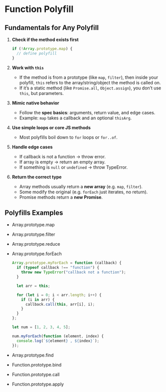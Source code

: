 # Function Polyfill

## Fundamentals for Any Polyfill

1. **Check if the method exists first**

   ```js
   if (!Array.prototype.map) {
     // define polyfill
   }
   ```

2. **Work with `this`**

   - If the method is from a prototype (like `map`, `filter`), then inside your polyfill, `this` refers to the array/string/object the method is called on.
   - If it’s a static method (like `Promise.all`, `Object.assign`), you don’t use `this`, but parameters.

3. **Mimic native behavior**

   - Follow the **spec basics**: arguments, return value, and edge cases.
   - Example: `map` takes a callback and an optional `thisArg`.

4. **Use simple loops or core JS methods**

   - Most polyfills boil down to `for` loops or `for..of`.

5. **Handle edge cases**

   - If callback is not a function → throw error.
   - If array is empty → return an empty array.
   - If something is `null` or `undefined` → throw TypeError.

6. **Return the correct type**

   - Array methods usually return a **new array** (e.g. `map`, `filter`).
   - Some modify the original (e.g. `forEach` just iterates, no return).
   - Promise methods return a **new Promise**.

## Polyfills Examples

- Array.prototype.map
- Array.prototype.filter
- Array.prototype.reduce
- Array.prototype.forEach

  ```js
  Array.prototype.myForEach = function (callback) {
    if (typeof callback !== "function") {
      throw new TypeError("callback not a function");
    }

    let arr = this;

    for (let i = 0; i < arr.length; i++) {
      if (i in arr) {
        callback.call(this, arr[i], i);
      }
    }
  };

  let num = [1, 2, 3, 4, 5];

  num.myForEach(function (element, index) {
    console.log(`${element} , ${index}`);
  });
  ```

- Array.prototype.find
- Function.prototype.bind
- Function.prototype.call
- Function.prototype.apply

```

```
